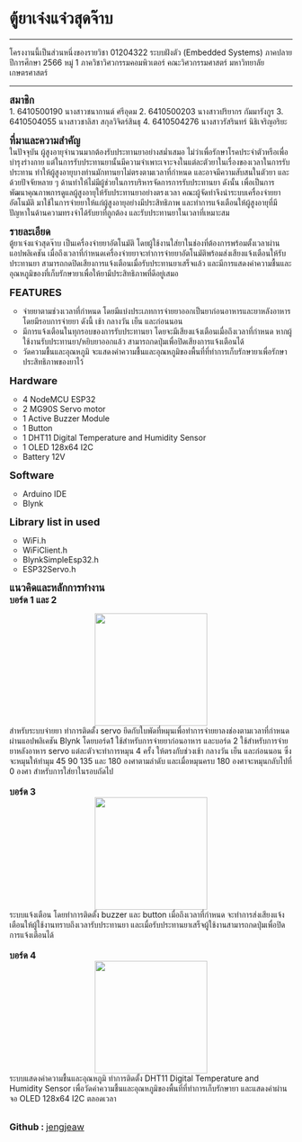 <h1><strong> ตู้ยาเจ๋งแจ๋วสุดจ๊าบ </strong></h1>
<hr>
โครงงานนี้เป็นส่วนหนึ่งของรายวิชา 01204322 ระบบฝังตัว (Embedded Systems) ภาคปลาย ปีการศึกษา 2566 หมู่ 1
ภาควิชาวิศวกรรมคอมพิวเตอร์ คณะวิศวกรรมศาสตร์ มหาวิทยาลัยเกษตรศาสตร์

<hr>
<b><font size='4'>สมาชิก</font></b><br>
1.	6410500190 นางสาวชนากานต์ ศรีอุดม
2.	6410500203 นางสาวปริยากร กัมมารังกูร
3.	6410504055 นางสาวชาลิสา สกุลวิจิตร์สินธุ
4.	6410504276 นางสาวรัสรินทร์ นิธิเจริญอริยะ

<b><font size='4'>ที่มาและความสำคัญ</font></b><br>
<span class="tab"></span>ในปัจจุบัน ผู้สูงอายุจำนวนมากต้องรับประทานยาอย่างสม่ำเสมอ ไม่ว่าเพื่อรักษาโรคประจำตัวหรือเพื่อบำรุงร่างกาย แต่ในการรับประทานยานั้นมีความจำเพาะเจาะจงในแต่ละตัวยาในเรื่องของเวลาในการรับประทาน ทำให้ผู้สูงอายุบางท่านมักทานยาไม่ตรงตามเวลาที่กำหนด และอาจมีความสับสนในตัวยา และด้วยปัจจัยหลาย ๆ ด้านทำให้ไม่มีผู้ช่วยในการบริหารจัดการการรับประทานยา  ดังนั้น เพื่อเป็นการพัฒนาคุณภาพการดูแลผู้สูงอายุให้รับประทานยาอย่างตรงเวลา คณะผู้จัดทำจึงนำระบบเครื่องจ่ายยาอัตโนมัติ มาใช้ในการจ่ายยาให้แก่ผู้สูงอายุอย่างมีประสิทธิภาพ และทำการแจ้งเตือนให้ผู้สูงอายุที่มีปัญหาในด้านความทรงจำได้รับยาที่ถูกต้อง และรับประทานยาในเวลาที่เหมาะสม

<b><font size='4'>รายละเอียด</font></b><br>
<span class="tab"></span>ตู้ยาเจ๋งแจ๋วสุดจ๊าบ เป็นเครื่องจ่ายยาอัตโนมัติ โดยผู้ใช้งานใส่ยาในช่องที่ต้องการพร้อมตั้งเวลาผ่านแอปพลิเคชัน เมื่อถึงเวลาที่กำหนดเครื่องจ่ายยาจะทำการจ่ายยาอัตโนมัติพร้อมส่งเสียงแจ้งเตือนให้รับประทานยา สามารถกดปิดเสียงการแจ้งเตือนเมื่อรับประทานยาเสร็จแล้ว และมีการแสดงค่าความชื้นและอุณหภูมิของที่เก็บรักษายาเพื่อให้ยามีประสิทธิภาพที่ดีอยู่เสมอ

<b><font size='4'>FEATURES</font></b><br><UL type = "circle">
<LI>จ่ายยาตามช่วงเวลาที่กำหนด โดยมีแบ่งประเภทการจ่ายยาออกเป็นยาก่อนอาหารและยาหลังอาหาร โดยมีรอบการจ่ายยา ดังนี้ เช้า กลางวัน เย็น และก่อนนอน
<LI>มีการแจ้งเตือนในทุกรอบของการรับประทานยา โดยจะมีเสียงแจ้งเตือนเมื่อถึงเวลาที่กำหนด หากผู้ใช้งานรับประทานยา/หยิบยาออกแล้ว สามารถกดปุ่มเพื่อปิดเสียงการแจ้งเตือนได้
<LI>วัดความชื้นและอุณหภูมิ จะแสดงค่าความชื้นและอุณหภูมิของพื้นที่ที่ทำการเก็บรักษายาเพื่อรักษาประสิทธิภาพของยาไว้
</UL>

<b><font size='4'>Hardware</font></b><br><UL type = "circle">
<LI> 4 NodeMCU ESP32
<LI> 2 MG90S Servo motor
<LI> 1 Active Buzzer Module
<LI> 1 Button
<LI> 1 DHT11 Digital Temperature and Humidity Sensor
<LI> 1 OLED 128x64 I2C
<LI> Battery 12V
</UL>

<b><font size='4'>Software</font></b><br><UL type = "circle">
<LI> Arduino IDE
<LI> Blynk
</UL>

<b><font size='4'>Library list in used</font></b><br><UL type = "circle">
<LI> WiFi.h
<LI> WiFiClient.h
<LI> BlynkSimpleEsp32.h
<LI> ESP32Servo.h
</UL>

<b><font size='4'>แนวคิดและหลักการทำงาน</font></b><br>
<b><font size='3'>บอร์ด 1 และ 2</font></b><br>
<center><IMG SRC=https://media.discordapp.net/attachments/1007926533123485739/1214445541627404318/messageImage_1709539225767.jpg?ex=65f9238c&is=65e6ae8c&hm=cf64dc3d092729482b45b1fb73292ae690968413df2b92ece6a0b18c3e685f7f&=&format=webp&width=895&height=655 width="200" height="auto"></center>
<span class="tab"></span>สำหรับระบบจ่ายยา ทำการติดตั้ง servo ยึดกับใบพัดที่หมุนเพื่อทำการจ่ายยาลงช่องตามเวลาที่กำหนดผ่านแอปพลิเคชัน Blynk โดยบอร์ด1 ใช้สำหรับการจ่ายยาก่อนอาหาร และบอร์ด 2 ใช้สำหรับการจ่ายยาหลังอาหาร servo แต่ละตัวจะทำการหมุน 4 ครั้ง ให้ตรงกับช่วงเช้า กลางวัน เย็น และก่อนนอน ซึ่งจะหมุนให้ทำมุม 45 90 135 และ 180 องศาตามลำดับ และเมื่อหมุนครบ 180 องศาจะหมุนกลับไปที่ 0 องศา สำหรับการใส่ยาในรอบถัดไป<br>
<br>
<b><font size='3'>บอร์ด 3</font></b><br>
<center><IMG SRC=https://media.discordapp.net/attachments/1007926533123485739/1214445560421941268/messageImage_1709539944804.jpg?ex=65f92390&is=65e6ae90&hm=f94dd55f96bac66c56001fd83c43aef393a585ed820cbcc6c4da452105932b2e&=&format=webp&width=1075&height=510 width="200" height="auto"></center>
<span class="tab"></span>ระบบแจ้งเตือน โดยทำการติดตั้ง buzzer และ button เมื่อถึงเวลาที่กำหนด จะทำการส่งเสียงแจ้งเตือนให้ผู้ใช้งานทราบถึงเวลารับประทานยา และเมื่อรับประทานยาเสร็จผู้ใช้งานสามารถกดปุ่มเพื่อปิดการแจ้งเตือนได้<br>
<br>
<b><font size='3'>บอร์ด 4</font></b><br>
<center><IMG SRC=https://media.discordapp.net/attachments/1007926533123485739/1214445580542156800/messageImage_1709538455028.jpg?ex=65f92395&is=65e6ae95&hm=49efcdc441abdc4953042e7412be085295c38e6126e0d34a3388085717066d73&=&format=webp&width=549&height=655 width="200" height="auto"></center>
<span class="tab"></span>ระบบแสดงค่าความชื้นและอุณหภูมิ ทำการติดตั้ง DHT11 Digital Temperature and Humidity Sensor เพื่อวัดค่าความชื้นและอุณหภูมิของพื้นที่ที่ทำการเก็บรักษายา และแสดงค่าผ่านจอ OLED 128x64 I2C ตลอดเวลา
<br>
<br>

<b><font size='3'>Github : </b> <a href="https://github.com/beambyp/jengjeaw">jengjeaw</a></font>

